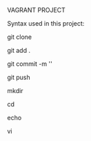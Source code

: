 VAGRANT PROJECT

Syntax used in this project:

git clone

git add .

git commit -m ''

git push

mkdir

cd

echo

vi

